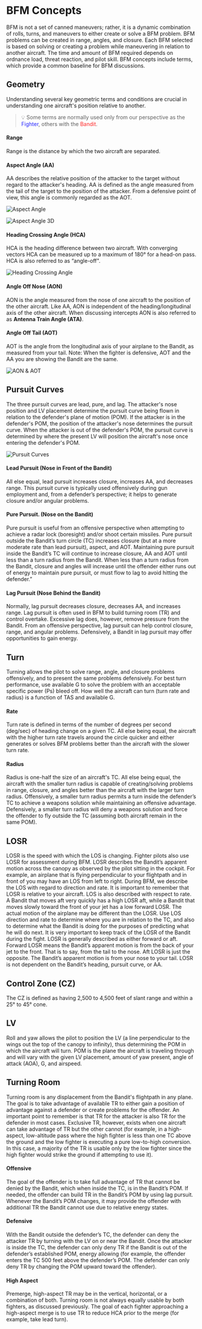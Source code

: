 # BFM Concepts

BFM is not a set of canned maneuvers; rather, it is a dynamic combination
of rolls, turns, and maneuvers to either create or solve a BFM problem. BFM problems can be
created in range, angles, and closure. Each BFM selected is based on solving or creating a
problem while maneuvering in relation to another aircraft. The time and amount of BFM
required depends on ordnance load, threat reaction, and pilot skill. BFM concepts include terms,
which provide a common baseline for BFM discussions.

## Geometry
Understanding several key geometric terms and conditions are crucial in understanding one aircraft's position relative to another.

> 💡 Some terms are normally used only from our perspective as the <span style="color:rgb(40, 40, 255);">Fighter</span>, others with the <span style="color:rgb(255, 40, 40);">Bandit</span>. 

#### Range
Range is the distance by which the two aircraft are separated.

#### Aspect Angle (AA)
AA describes the relative position of the attacker to the target without regard to the attacker's heading. AA is defined as the angle measured
from the tail of the target to the position of the attacker. From a defensive point of view, this angle is commonly regarded as the AOT.

![Aspect Angle](../images/AA2.svg)
 
![Aspect Angle 3D](../images/A4_AA_3d.svg)

#### Heading Crossing Angle (HCA)
HCA is the heading difference between two aircraft. 
With converging vectors HCA can be measured up to a maximum of 180° for a head-on pass. 
HCA is also referred to as “angle-off".

![Heading Crossing Angle](../images/HCA.svg)

#### Angle Off Nose (AON)
AON is the angle measured from the nose of one aircraft to the position of the other aircraft. 
Like AA, AON is independent of the heading/longitudinal axis of the other aircraft.
When discussing intercepts AON is also referred to as __Antenna Train Angle (ATA)__.

#### Angle Off Tail (AOT)
AOT is the angle from the longitudinal axis of your airplane to the Bandit, as measured from your tail. 
Note: When the fighter is defensive, AOT and the AA you are showing the Bandit are the same.

![AON & AOT](../images/AON_AOT.svg)

## Pursuit Curves
The three pursuit curves are lead, pure, and lag. 
The attacker's nose position and LV placement determine the pursuit curve being flown in relation to the defender's plane of motion (POM).
If the attacker is in the defender's POM, the position of the attacker's nose determines the pursuit curve. 
When the attacker is out of the defender's POM, the pursuit curve is determined by where the present LV will position the aircraft's nose once entering the defender's POM.

![Pursuit Curves](../images/Pursuit.svg)

#### Lead Pursuit (Nose in Front of the Bandit) 
All else equal, lead pursuit increases closure, increases AA, and decreases range. 
This pursuit curve is typically used offensively during gun employment and, from a defender’s perspective; it helps to generate closure and/or angular problems.

#### Pure Pursuit. (Nose on the Bandit) 
Pure pursuit is useful from an offensive perspective when attempting to achieve a radar lock (boresight) and/or shoot certain missiles. 
Pure pursuit outside the Bandit’s turn circle (TC) increases closure (but at a more moderate rate than lead pursuit), aspect, and AOT. 
Maintaining pure pursuit inside the Bandit’s TC will continue to increase closure, AA and AOT until less than a turn radius from the Bandit. 
When less than a turn radius from the Bandit, closure and angles will increase until the offender either runs out of energy to maintain pure pursuit, or must flow to lag to avoid hitting the defender.”

#### Lag Pursuit (Nose Behind the Bandit)
Normally, lag pursuit decreases closure, decreases AA, and increases range. 
Lag pursuit is often used in BFM to build turning room (TR) and control overtake. 
Excessive lag does, however, remove pressure from the Bandit. 
From an offensive perspective, lag pursuit can help control closure, range, and angular problems. 
Defensively, a Bandit in lag pursuit may offer opportunities to gain energy.


## Turn
Turning allows the pilot to solve range, angle, and closure problems offensively, and to present the same problems defensively.
For best turn performance, use available G to solve the problem with an acceptable specific power (Ps) bleed off. 
How well the aircraft can turn (turn rate and radius) is a function of TAS and available G.

#### Rate
Turn rate is defined in terms of the number of degrees per second (deg/sec) of heading change on a given TC. 
All else being equal, the aircraft with the higher turn rate travels around the circle quicker and either generates or solves BFM problems better than the aircraft with the slower turn rate.

#### Radius
Radius is one-half the size of an aircraft's TC.
All else being equal, the aircraft with the smaller turn radius is capable of creating/solving problems in range, closure, and angles better than the aircraft with the larger turn radius.
Offensively, a smaller turn radius permits a turn inside the defender’s TC to achieve a weapons solution while maintaining an offensive advantage. 
Defensively, a smaller turn radius will deny a weapons solution and force the offender to fly outside the TC (assuming both aircraft remain in the same POM).


## LOSR
LOSR is the speed with which the LOS is changing. 
Fighter pilots also use LOSR for assessment during BFM. 
LOSR describes the Bandit’s apparent motion across the canopy as observed by the pilot sitting in the cockpit. 
For example, an airplane that is flying perpendicular to your flightpath and in front of you may have an LOS from left to
right.
During BFM, we describe the LOS with regard to direction and rate. 
It is important to remember that LOSR is relative to your aircraft. 
LOS is also described with respect to rate.
A Bandit that moves aft very quickly has a high LOSR aft, while a Bandit that moves slowly toward the front of your jet has a low forward LOSR. 
The actual motion of the airplane may be different than the LOSR. 
Use LOS direction and rate to determine where you are in relation to the TC, and also to determine what the Bandit is
doing for the purposes of predicting what he will do next.
It is very important to keep track of the LOSR of the Bandit during the fight. 
LOSR is generally described as either forward or aft. 
Forward LOSR means the Bandit’s apparent motion is from the back of your jet to the front. 
That is to say, from the tail to the nose. 
Aft LOSR is just the opposite. 
The Bandit’s apparent motion is from your nose to your tail. 
LOSR is not dependent on the Bandit’s heading, pursuit curve, or AA.


## Control Zone (CZ) 
The CZ is defined as having 2,500 to 4,500 feet of slant range and within a 25° to 45° cone.


## LV 
Roll and yaw allows the pilot to position the LV (a line
perpendicular to the wings out the top of the canopy to infinity), thus determining the
POM in which the aircraft will turn. POM is the plane the aircraft is traveling through and
will vary with the given LV placement, amount of yaw present, angle of attack (AOA), G,
and airspeed.


## Turning Room
Turning room is any displacement from the Bandit's flightpath in any plane. 
The goal is to take advantage of available TR to either gain a position of
advantage against a defender or create problems for the offender. 
An important point to remember is that TR for the attacker is also TR for the defender in most cases. Exclusive
TR, however, exists when one aircraft can take advantage of TR but the other cannot (for
example, in a high-aspect, low-altitude pass where the high fighter is less than one TC
above the ground and the low fighter is executing a pure low-to-high conversion. In this
case, a majority of the TR is usable only by the low fighter since the high fighter would
strike the ground if attempting to use it).

#### Offensive
The goal of the offender is to take full advantage of TR that
cannot be denied by the Bandit, which when inside the TC, is in the Bandit’s POM. If
needed, the offender can build TR in the Bandit’s POM by using lag pursuit.
Whenever the Bandit’s POM changes, it may provide the offender with additional TR
the Bandit cannot use due to relative energy states.

#### Defensive
With the Bandit outside the defender’s TC, the defender can deny
the attacker TR by turning with the LV on or near the Bandit. Once the attacker is
inside the TC, the defender can only deny TR if the Bandit is out of the defender’s
established POM, energy allowing (for example, the offender enters the TC 500 feet above the defender’s POM. The defender can only deny TR by changing the POM
upward toward the offender).

#### High Aspect
Premerge, high-aspect TR may be in the vertical, horizontal,
or a combination of both. Turning room is not always equally usable by both fighters,
as discussed previously. The goal of each fighter approaching a high-aspect merge is
to use TR to reduce HCA prior to the merge (for example, take lead turn).